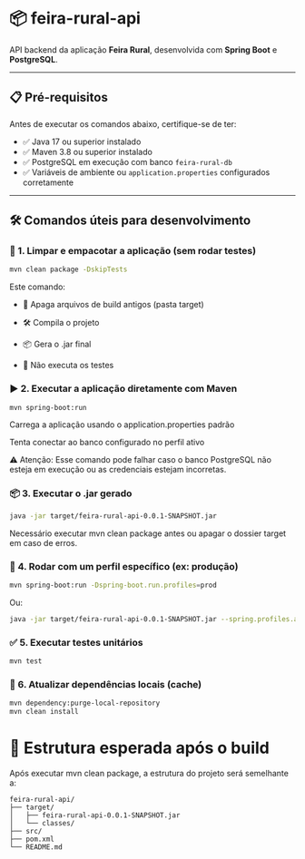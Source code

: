 # 📦 feira-rural-api

API backend da aplicação **Feira Rural**, desenvolvida com **Spring Boot** e **PostgreSQL**.

---

## 📋 Pré-requisitos

Antes de executar os comandos abaixo, certifique-se de ter:

- ✅ Java 17 ou superior instalado
- ✅ Maven 3.8 ou superior instalado
- ✅ PostgreSQL em execução com banco `feira-rural-db`
- ✅ Variáveis de ambiente ou `application.properties` configurados corretamente

---

## 🛠️ Comandos úteis para desenvolvimento

### 🧹 1. Limpar e empacotar a aplicação (sem rodar testes)

```bash
mvn clean package -DskipTests
```
Este comando:

- 🧽 Apaga arquivos de build antigos (pasta target)

- 🛠️ Compila o projeto

- 📦 Gera o .jar final

- 🚫 Não executa os testes

### ▶️ 2. Executar a aplicação diretamente com Maven
```bash
mvn spring-boot:run
```

Carrega a aplicação usando o application.properties padrão

Tenta conectar ao banco configurado no perfil ativo  

⚠️ Atenção:
Esse comando pode falhar caso o banco PostgreSQL não esteja em execução ou as credenciais estejam incorretas.  

### 📦 3. Executar o .jar gerado
```bash
java -jar target/feira-rural-api-0.0.1-SNAPSHOT.jar
```
Necessário executar mvn clean package antes ou apagar o dossier target em caso de erros.

### 🌱 4. Rodar com um perfil específico (ex: produção)
```bash
mvn spring-boot:run -Dspring-boot.run.profiles=prod
```

Ou:

```bash
java -jar target/feira-rural-api-0.0.1-SNAPSHOT.jar --spring.profiles.active=prod
```

### ✅ 5. Executar testes unitários
```bash
mvn test
```

### 🔄 6. Atualizar dependências locais (cache)
```bash
mvn dependency:purge-local-repository
mvn clean install
```

# 📁 Estrutura esperada após o build
Após executar mvn clean package, a estrutura do projeto será semelhante a:

```pgsql
feira-rural-api/
├── target/
│   ├── feira-rural-api-0.0.1-SNAPSHOT.jar
│   └── classes/
├── src/
├── pom.xml
└── README.md
```